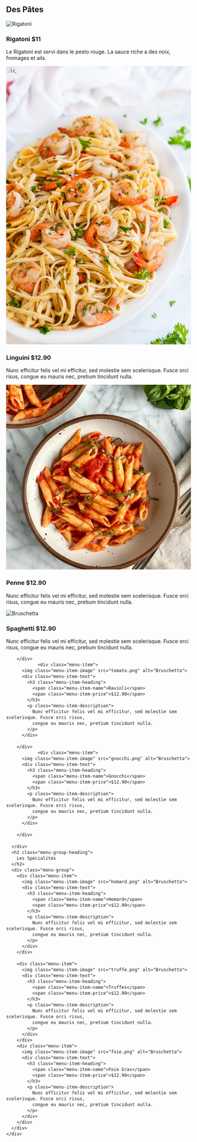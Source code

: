 <head>
  <meta charset="UTF-8">
  <meta http-equiv="X-UA-Compatible" content="IE=edge">
  <meta name="viewport" content="width=device-width, initial-scale=1.0">
  <title>Restaurant Menu</title>
  <link rel="preconnect" href="https://fonts.gstatic.com">
  <link href="https://fonts.googleapis.com/css2?family=Inter:wght@400;700&display=swap" rel="stylesheet">
</head>

<body>
  <div class="container">
    <div class="menu">
      <h2 class="menu-group-heading">
        Des Pâtes
      </h2>
      <div class="menu-group">
        <div class="menu-item">
          <img class="menu-item-image" src="rigatoni.png" alt="Rigatoni">
          <div class="menu-item-text">
            <h3 class="menu-item-heading">
              <span class="menu-item-name">Rigatoni</span>
              <span class="menu-item-price">$11</span>
            </h3>
            <p class="menu-item-description">
             Le Rigatoni est servi dans le pesto rouge. La sauce riche a des noix, fromages et ails.
            </p>
          </div>
        </div>
        <div class="menu-item">
          <img class="menu-item-image" src="linguini.png" alt="Bruschetta">
          <div class="menu-item-text">
            <h3 class="menu-item-heading">
              <span class="menu-item-name">Linguini</span>
              <span class="menu-item-price">$12.90</span>
            </h3>
            <p class="menu-item-description">
              Nunc efficitur felis vel mi efficitur, sed molestie sem scelerisque. Fusce orci risus,
              congue eu mauris nec, pretium tincidunt nulla.
            </p>
          </div>
        </div>
                  <div class="menu-item">
          <img class="menu-item-image" src="penne.png" alt="Bruschetta">
          <div class="menu-item-text">
            <h3 class="menu-item-heading">
              <span class="menu-item-name">Penne</span>
              <span class="menu-item-price">$12.90</span>
            </h3>
            <p class="menu-item-description">
              Nunc efficitur felis vel mi efficitur, sed molestie sem scelerisque. Fusce orci risus,
              congue eu mauris nec, pretium tincidunt nulla.
            </p>
          </div>
        </div>
        <div class="menu-item">
          <img class="menu-item-image" src="spaghetti.png" alt="Bruschetta">
          <div class="menu-item-text">
            <h3 class="menu-item-heading">
              <span class="menu-item-name">Spaghetti</span>
              <span class="menu-item-price">$12.90</span>
            </h3>
            <p class="menu-item-description">
              Nunc efficitur felis vel mi efficitur, sed molestie sem scelerisque. Fusce orci risus,
              congue eu mauris nec, pretium tincidunt nulla.
            </p>
          </div>

        </div>
                <div class="menu-item">
          <img class="menu-item-image" src="tomato.png" alt="Bruschetta">
          <div class="menu-item-text">
            <h3 class="menu-item-heading">
              <span class="menu-item-name">Ravioli</span>
              <span class="menu-item-price">$12.90</span>
            </h3>
            <p class="menu-item-description">
              Nunc efficitur felis vel mi efficitur, sed molestie sem scelerisque. Fusce orci risus,
              congue eu mauris nec, pretium tincidunt nulla.
            </p>
          </div>

        </div>
                <div class="menu-item">
          <img class="menu-item-image" src="gnocchi.png" alt="Bruschetta">
          <div class="menu-item-text">
            <h3 class="menu-item-heading">
              <span class="menu-item-name">Gnocchi</span>
              <span class="menu-item-price">$12.90</span>
            </h3>
            <p class="menu-item-description">
              Nunc efficitur felis vel mi efficitur, sed molestie sem scelerisque. Fusce orci risus,
              congue eu mauris nec, pretium tincidunt nulla.
            </p>
          </div>

        </div>

      </div>
      <h2 class="menu-group-heading">
        Les Spécialités
      </h2>
      <div class="menu-group">
        <div class="menu-item">
          <img class="menu-item-image" src="homard.png" alt="Bruschetta">
          <div class="menu-item-text">
            <h3 class="menu-item-heading">
              <span class="menu-item-name">Homard</span>
              <span class="menu-item-price">$12.90</span>
            </h3>
            <p class="menu-item-description">
              Nunc efficitur felis vel mi efficitur, sed molestie sem scelerisque. Fusce orci risus,
              congue eu mauris nec, pretium tincidunt nulla.
            </p>
          </div>
        </div>

        <div class="menu-item">
          <img class="menu-item-image" src="truffe.png" alt="Bruschetta">
          <div class="menu-item-text">
            <h3 class="menu-item-heading">
              <span class="menu-item-name">Truffes</span>
              <span class="menu-item-price">$12.90</span>
            </h3>
            <p class="menu-item-description">
              Nunc efficitur felis vel mi efficitur, sed molestie sem scelerisque. Fusce orci risus,
              congue eu mauris nec, pretium tincidunt nulla.
            </p>
          </div>
        </div>
        <div class="menu-item">
          <img class="menu-item-image" src="foie.png" alt="Bruschetta">
          <div class="menu-item-text">
            <h3 class="menu-item-heading">
              <span class="menu-item-name">Foie Gras</span>
              <span class="menu-item-price">$12.90</span>
            </h3>
            <p class="menu-item-description">
              Nunc efficitur felis vel mi efficitur, sed molestie sem scelerisque. Fusce orci risus,
              congue eu mauris nec, pretium tincidunt nulla.
            </p>
          </div>
        </div>
      </div>
    </div>
  </div>
</body>


